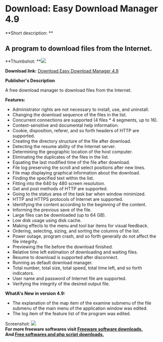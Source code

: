 # Download: Easy Download Manager 4.9

**Short description: **

## A program to download files from the Internet.

  
**Thumbshot: **![](http://www.freewarefiles.com/screenshot/easydwnldmngr_md.jpg)   
  
**Download link:** [Download Easy Download Manager 4.9](http://freesoftwares.boysofts.com/Easy-Download-Manager_program_73186.html)  
  

**Publisher's Description**  
  

A free download manager to download files from the Internet.

**Features:**

  * Administrator rights are not necessary to install, use, and uninstall. 
  * Changing the download sequence of the files in the list. 
  * Concurrent connections are supported (4 files * 4 segments, up to 16). 
  * Context-sensitive and documental help information. 
  * Cookie, disposition, referer, and so forth headers of HTTP are supported. 
  * Creating the directory structure of the file after download. 
  * Detecting the resume ability of the Internet server. 
  * Determining the geographic location of the host computer. 
  * Eliminating the duplicates of the files in the list. 
  * Equating the last modified time of the file after download. 
  * File log preserving the scroll and select positions after new lines. 
  * File map displaying graphical information about the download. 
  * Finding the specified text within the list. 
  * Fitting into the 640 by 480 screen resolution. 
  * Get and post methods of HTTP are supported. 
  * Going to the status area of the task bar when window minimized. 
  * HTTP and HTTPS protocols of Internet are supported. 
  * Identifying the content according to the beginning of the content. 
  * Informing the previous save of the file. 
  * Large files can be downloaded (up to 64 GB). 
  * Low disk usage using disk cache. 
  * Making effects to the menu and tool bar items for visual feedback. 
  * Ordering, selecting, sizing, and sorting the columns of the list. 
  * Power outage, program crash, and so forth generally do not affect the file integrity. 
  * Previewing the file before the download finished. 
  * Relative time left estimation of downloading and waiting files. 
  * Resume to download is supported after disconnect. 
  * Running as default download manager. 
  * Total number, total size, total speed, total time left, and so forth indicators. 
  * User name and password of Internet file are supported. 
  * Verifying the integrity of the desired output file. 

**WhatA's New in version 4.9:**

  * The explanation of the map item of the examine submenu of the file submenu of the main menu of the application window was edited. 
  * The log item of the feature list of the program was edited. 

  
  
Screenshot: ![](http://www.freewarefiles.com/screenshot/easydwnldmngr.jpg)  
**For more freeware softwares visit [Freeware software downloads.](http://freesoftwares.boysofts.com/)**   
**And [Free softwares and php script downloads.](http://www.boysofts.com/)**

